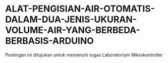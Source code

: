# ALAT-PENGISIAN-AIR-OTOMATIS-DALAM-DUA-JENIS-UKURAN-VOLUME-AIR-YANG-BERBEDA-BERBASIS-ARDUINO
Postingan ini ditujukan untuk memenuhi tugas Laboratorium Mikrokontroller 

